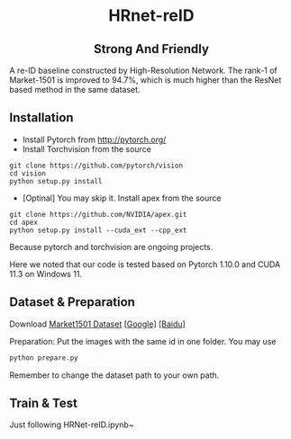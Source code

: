 <h1 align="center"> HRnet-reID </h1>
<h2 align="center"> Strong And Friendly </h2>
A re-ID baseline constructed by High-Resolution Network. The rank-1 of Market-1501 is improved to 94.7%, which is much higher than the ResNet based method in the same dataset.

## Installation
- Install Pytorch from http://pytorch.org/
- Install Torchvision from the source
```
git clone https://github.com/pytorch/vision
cd vision
python setup.py install
```
- [Optinal] You may skip it. Install apex from the source
```
git clone https://github.com/NVIDIA/apex.git
cd apex
python setup.py install --cuda_ext --cpp_ext
```
Because pytorch and torchvision are ongoing projects.

Here we noted that our code is tested based on Pytorch 1.10.0 and CUDA 11.3 on Windows 11.

## Dataset & Preparation
Download [Market1501 Dataset](http://www.liangzheng.com.cn/Project/project_reid.html) [[Google]](https://drive.google.com/file/d/0B8-rUzbwVRk0c054eEozWG9COHM/view) [[Baidu]](https://pan.baidu.com/s/1ntIi2Op)

Preparation: Put the images with the same id in one folder. You may use 
```bash
python prepare.py
```
Remember to change the dataset path to your own path.

## Train & Test
Just following HRNet-reID.ipynb~
